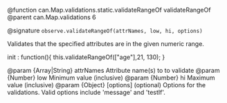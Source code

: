 @function can.Map.validations.static.validateRangeOf validateRangeOf
@parent can.Map.validations 6 

@signature `observe.validateRangeOf(attrNames, low, hi, options)`

Validates that the specified attributes are in the given numeric range.

 init : function(){
   this.validateRangeOf(["age"],21, 130);
 }

@param {Array<String>|String} attrNames Attribute name(s) to to validate
@param {Number} low Minimum value (inclusive)
@param {Number} hi Maximum value (inclusive)
@param {Object} [options] (optional) Options for the validations.  Valid options include 'message' and 'testIf'.